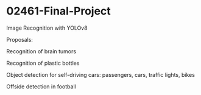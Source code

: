 # 02461-Final-Project
Image Recognition with YOLOv8


Proposals:

Recognition of brain tumors

Recognition of plastic bottles

Object detection for self-driving cars: passengers, cars, traffic lights, bikes

Offside detection in football
